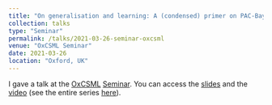 ```yaml
---
title: "On generalisation and learning: A (condensed) primer on PAC-Bayesian Learning *followed by* News from the PAC-Bayes frontline"
collection: talks
type: "Seminar"
permalink: /talks/2021-03-26-seminar-oxcsml
venue: "OxCSML Seminar"
date: 2021-03-26
location: "Oxford, UK"
---
```


I gave a talk at the [OxCSML](http://csml.stats.ox.ac.uk) [Seminar](https://github.com/oxcsml/ML_bazaar/wiki/Seminar). You can access the [slides](https://bguedj.github.io/files/bguedj-talk-2021-oxcsml.pdf) and the [video](https://podcasts.ox.ac.uk/primer-pac-bayesian-learning-followed-news-pac-bayes-frontline) (see the entire series [here](https://podcasts.ox.ac.uk/units/department-statistics)).